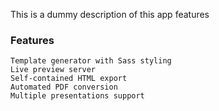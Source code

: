 This is a dummy description of this app features

### Features

    Template generator with Sass styling
    Live preview server
    Self-contained HTML export
    Automated PDF conversion
    Multiple presentations support

